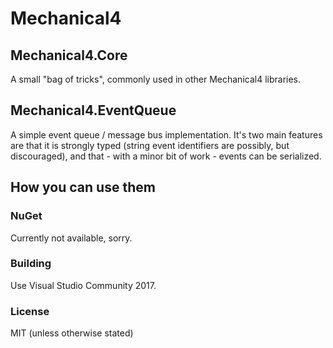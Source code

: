 Mechanical4
===========

Mechanical4.Core
----------------
A small "bag of tricks", commonly used in other Mechanical4 libraries. 

Mechanical4.EventQueue
----------------------
A simple event queue / message bus implementation. It's two main features are that it is strongly typed (string event identifiers are possibly, but discouraged), and that - with a minor bit of work - events can be serialized.


How you can use them
--------------------

### NuGet
Currently not available, sorry.

### Building
Use Visual Studio Community 2017.

### License
MIT (unless otherwise stated)